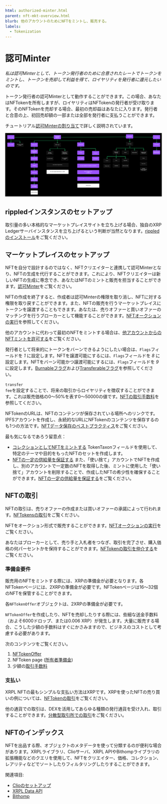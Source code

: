 ```yaml
---
html: authorized-minter.html
parent: nft-mkt-overview.html
blurb: 他のアカウントのためにNFTをミントし、販売する。
labels:
  - Tokenization
---
```

# 認可Minter

_私は認可Minterとして、トークン発行者のために合意されたレートでトークンをミントし、トークンを売却して利益を得て、ロイヤリティを発行者に還元したいのです。_

トークン発行者の認可Minterとして動作することができます。この場合、あなたはNFTokenを所有しますが、ロイヤリティはNFTokenの発行者が受け取ります。そのNFTokenを売却する場合、最初の売却益はあなたに入ります。発行者と合意の上、初回売却額の一部または全部を発行者に支払うことができます。

チュートリアル[認可Minterの割り当て](assign-an-authorized-minter-using-javascript.html)で詳しく説明されています。

[![認可Minterのフロー](img/nft-mkt-auth-minter.png "認可Minterのフロー")](img/nft-mkt-auth-minter.png)

## rippledインスタンスのセットアップ

取引量の多い本格的なマーケットプレイスサイトを立ち上げる場合、独自のXRP Ledgerサーバインスタンスを立ち上げるという判断が当然となります。[rippledのインストール](install-rippled.html)をご覧ください。

## マーケットプレイスのセットアップ

NFTを自分で設計するのではなく、NFTクリエイターと連携して認可Minterとなり、NFTの生成を代行することができます。これにより、NFTクリエイターは新しいNFTの生成に専念でき、あなたはNFTのミントと販売を担当することができます。[認可Minter](authorize-another-minter.html)をご覧ください。

NFTの作成を終了すると、作成者は認可Minterの権限を取り消し、NFTに対する権限を取り戻すことができます。また、NFTの販売を行うマーケットプレイスにトークンを譲渡することもできます。あなたは、売りオファーと買いオファーのマッチングを行うブローカーとして機能することができます。[NFTオークションの実行](running-an-nft-auction.html)を参照してください。

他のアカウントに代わって最初のNFTをミントする場合は、[他アカウントからのNFTミントを許可する](assign-an-authorized-minter-using-javascript.html)をご覧ください。

発行者として将来的にトークンをバーンできるようにしたい場合は、`Flags`フィールドを _1_ に設定します。NFTを譲渡可能にするには、`Flags`フィールドを _8_ に設定します。NFTをバーン可能かつ譲渡可能にするには、`Flags`フィールドを _9_ に設定します。[Burnableフラグ](nftoken.html#nftoken-flags)および[Transferableフラグ](nftoken.html#nftoken-flags)を参照してください。

<code>transfer fee</code>を設定することで、将来の取引からロイヤリティを徴収することができます。これは販売価格の0～50%を表す0～50000の値です。[NFTの取引手数料](nftoken.html#transferfee)を参照してください。

NFTokenのURLは、NFTのコンテンツが保存されている場所へのリンクです。IPFSアカウントを作成し、永続的なURLにNFTokenのコンテンツを保存するのも1つの方法です。[NFTデータ保存のベストプラクティス](https://docs.ipfs.io/how-to/best-practices-for-nft-data)をご覧ください。

最も気になるであろう留意点：

* [コレクションとしてNFTをミントする](nft-collections.html)
TokenTaxonフィールドを使用して、特定のテーマや目的をもったNFTのセットを作成します。
* [NFTの一定の供給量を保証する](guaranteeing-a-fixed-supply-of-nfts.html)
また、「使い捨て」アカウントでNFTを作成し、別のアカウントで一定数のNFTを取得した後、ミントに使用した「使い捨て」アカウントを削除することで、作成したNFTの希少性を確保することができます。[NFTの一定の供給量を保証する](guaranteeing-a-fixed-supply-of-nfts.html)をご覧ください。

## NFTの取引

NFTの取引は、売りオファーの作成または買いオファーの承諾によって行われます。[NFTokensの取引](transfer-nfts-using-javascript.html)をご覧ください。

NFTをオークション形式で販売することができます。[NFTオークションの実行](running-an-nft-auction.html)をご覧ください。

あなたはブローカーとして、売り手と入札者をつなぎ、取引を完了させ、購入価格の何パーセントかを保持することができます。[NFTokenの取引を仲介する](broker-an-nft-sale-using-javascript.html)をご覧ください。

### 準備金要件

販売用のNFTをミントする際には、XRPの準備金が必要となります。各NFTokenページには、2XRPの準備金が必要です。NFTokenページは16～32個のNFTを保管することができます。

各`NFTokenOffer`オブジェクトは、2XRPの準備金が必要です。

`NFTokenOffer`を作成したり、NFTを売却したりする際には、些細な送金手数料（およそ6000ドロップ、または0.006 XRP）が発生します。大量に販売する場合、こうした少額の手数料はすぐにかさみますので、ビジネスのコストとして考慮する必要があります。

次のコンテンツをご覧ください。

1. [NFTokenOffer](nft-reserve-requirements.html#nftokenoffer-reserve)
2. NFToken page ([所有者準備金](nft-reserve-requirements.html#owner-reserve))
3. 少額の[取引手数料](transfer-fees.html)

### 支払い

XRPL NFTの最もシンプルな支払い方法はXRPです。XRPを使ったNFTの売り買いの例については、[NFTokenの取引](transfer-nfts-using-javascript.html)をご覧ください。

他の通貨での取引は、DEXを活用してあらゆる種類の発行通貨を受け入れ、取引することができます。[分散型取引所での取引](trade-in-the-decentralized-exchange.html#trade-in-the-decentralized-exchange)をご覧ください。

## NFTのインデックス

NFTを出品する際、オブジェクトのメタデータを使って分類するのが便利な場合があります。XRPLライブラリ、Clioサーバ、XRPL APIやBithompライブラリの拡張機能などのクエリを使用して、NFTをクリエイター、価格、コレクション、レアリティなどでソートしたりフィルタリングしたりすることができます。

関連項目:

- [Clioのセットアップ](install-clio-on-ubuntu.html) 
- [XRPL Data API](https://api.xrpldata.com/docs/static/index.html#/)
- [Bithomp](https://docs.bithomp.com/#nft-xls-20)

<!-- 
[Clio setup](install-clio-on-ubuntu.html) 

[https://api.xrpldata.com/docs/static/index.html#/](https://api.xrpldata.com/docs/static/index.html#/)

[https://docs.bithomp.com/#nft-xls-20](https://docs.bithomp.com/#nft-xls-20)

Sorting and filtering [No link]
    Creator - nft_info (issuer field)
    Price - nft_sell_offer->offers->amount field)
    Popularity - ?
    Newly listed
    Collection - nft_info (token taxon field)
    XRP vs $ vs IOUs
Search [No link]
Featured NFTs [No link]
Supplement Information [No link]
    Rarity
    Floor price
    History
        Number of owners
        Price History
 -->
